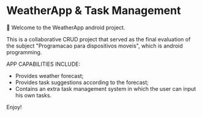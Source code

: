 # WeatherApp & Task Management

👋 Welcome to the WeatherApp android project.

This is a collaborative CRUD project that served as the final evaluation of the subject "Programacao para dispositivos moveis", which is android programming.

APP CAPABILITIES INCLUDE:
- Provides weather forecast;
- Provides task suggestions according to the forecast;
- Contains an extra task management system in which the user can input his own tasks.

Enjoy!
